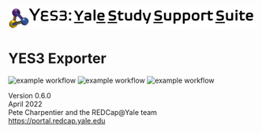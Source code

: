 ![YES3 logo](images/YES3_Logo_Horizontal_White_v3_500.png)
# YES3 Exporter

![example workflow](https://github.com/yale-redcap/yes3-exporter/actions/workflows/psalm-security.yml/badge.svg)
![example workflow](https://github.com/yale-redcap/yes3-exporter/actions/workflows/psalm-static.yml/badge.svg)
![example workflow](https://github.com/yale-redcap/yes3-exporter/actions/workflows/codeql-javascript.yml/badge.svg)

Version 0.6.0   
April 2022  
Pete Charpentier and the REDCap@Yale team  
https://portal.redcap.yale.edu  

